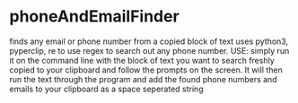# phoneAndEmailFinder
finds any email or phone number from a copied block of text
uses python3, pyperclip, re to use regex to search out any phone number. 
USE:
simply run it on the command line with the block of text you want to search freshly copied to your clipboard and follow the prompts on the screen. It will then run the text through the program and add the found phone numbers and emails to your clipboard as a space seperated string
